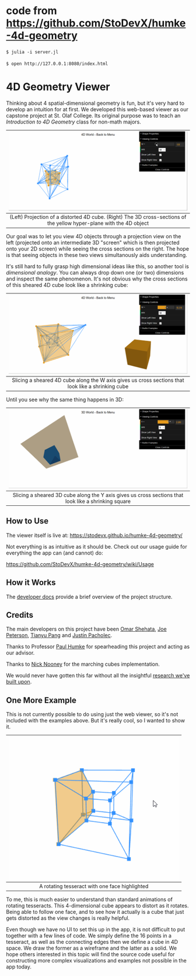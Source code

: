 

# code from https://github.com/StoDevX/humke-4d-geometry


```
$ julia -i server.jl

$ open http://127.0.0.1:8080/index.html
```


# 4D Geometry Viewer

Thinking about 4 spatial-dimensional geometry is fun, but it's very hard to develop an intuition for at first. We developed this web-based viewer as our capstone project at St. Olaf College. Its original purpose was to teach an _Introduction to 4D Geometry_ class for non-math majors. 

| ![4d slicing](media/4d_slicing.gif) |
|:-:|
| (Left) Projection of a distorted 4D cube. (Right) The 3D cross-sections of the yellow hyper-plane with the 4D object |

Our goal was to let you view 4D objects through a projection view on the left (projected onto an intermediate 3D "screen" which is then projected onto your 2D screen) while seeing the cross sections on the right. The hope is that seeing objects in these two views simultanously aids understanding. 

It's still hard to fully grasp high dimensional ideas like this, so another tool is _dimensional analogy_. You can always drop down one (or two) dimensions and inspect the same phenomenon. It's not obvious why the cross sections of this sheared 4D cube look like a shrinking cube:

|![4d shrinking cube](media/4d_shrinking_cube.gif)|
|:-:|
| Slicing a sheared 4D cube along the W axis gives us cross sections that look like a shrinking cube |

Until you see why the same thing happens in 3D:

|![3d shrinking square](media/3d_shrinking_square.gif)|
|:-:|
| Slicing a sheared 3D cube along the Y axis gives us cross sections that look like a shrinking square | 

## How to Use 

The viewer itself is live at: https://stodevx.github.io/humke-4d-geometry/

Not everything is as intuitive as it should be. Check out our usage guide for everything the app can (and cannot) do:

https://github.com/StoDevX/humke-4d-geometry/wiki/Usage

## How it Works

The [developer docs](https://github.com/StoDevX/humke-4d-geometry/wiki/Developer-Docs) provide a brief overview of the project structure. 

## Credits 

The main developers on this project have been [Omar Shehata](https://github.com/OmarShehata), [Joe Peterson](https://github.com/petersbob), [Tianyu Pang](https://github.com/pang-tian-yu) and [Justin Pacholec](https://github.com/justinpac).

Thanks to Professor [Paul Humke](https://www.stolaf.edu/people/humke/) for spearheading this project and acting as our advisor. 

Thanks to [Nick Nooney](https://github.com/nnooney) for the marching cubes implementation. 

We would never have gotten this far without all the insightful [research we've built upon](https://github.com/StoDevX/humke-4d-geometry/wiki/Resources-&-References).

## One More Example

This is not currently possible to do using just the web viewer, so it's not included with the examples above. But it's really cool, so I wanted to show it. 

|![Rotating Tesseract](media/highlighted_rotating_tesseract.gif)|
|:-:|
| A rotating tesseract with one face highlighted |

To me, this is much easier to understand than standard animations of rotating tesseracts. This 4-dimensional cube appears to distort as it rotates. Being able to follow one face, and to see how it actually is a cube that just gets distorted as the view changes is really helpful. 

Even though we have no UI to set this up in the app, it is not difficult to put together with a few lines of code. We simply define the 16 points in a tesseract, as well as the connecting edges then we define a cube in 4D space. We draw the former as a wireframe and the latter as a solid. We hope others interested in this topic will find the source code useful for constructing more complex visualizations and examples not possible in the app today. 
